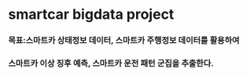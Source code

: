 # smartcar bigdata project

### 목표:스마트카 상태정보 데이터, 스마트카 주행정보 데이터를 활용하여 
### 스마트카 이상 징후 예측, 스마트카 운전 패턴 군집을 추출한다. 





























